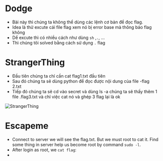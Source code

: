 # Dodge
* Bài này thì chúng ta không thể dùng các lệnh cơ bản để đọc flag.
* Idea là thử excute cái file flag xem nó bị error base mà thông báo flag không
* Dể excute thì có nhiều cách như dùng `sh` ,`.`, ...
* Thì chúng tôi solved bằng cách sử dụng `.` flag

# StrangerThing
* Đầu tiên chúng ta chỉ cần cat flag1.txt đầu tiên
* Sau đó chúng ta sẽ dùng python để đọc được nội dung của file -flag 2.txt
* Tiếp đó chúng ta sẽ cd vào secret và dùng ls -a chúng ta sẽ thấy thêm 1 file .flag3.txt và chỉ việc cat nó và ghép 3 flag lại là ok

![StrangerThing](https://user-images.githubusercontent.com/51597903/119295256-92395a00-bc80-11eb-843e-58c90a822bda.png)

# Escapeme
* Connect to server we will see the flag.txt. But we must root to cat it. Find some thing in server help us become root by command `sudo -l`.
* After login as root, we `cat flag`: 
* 
